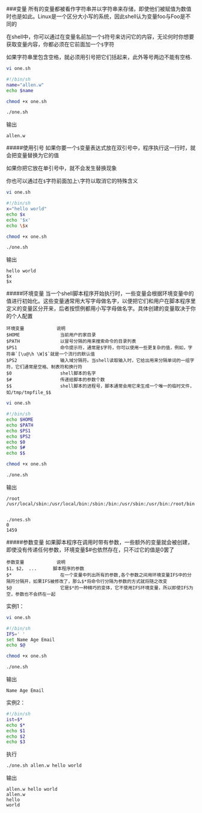 ###变量
所有的变量都被看作字符串并以字符串来存储，即使他们被赋值为数值时也是如此。Linux是一个区分大小写的系统，因此shell认为变量foo与Foo是不同的			

在shell中，你可以通过在变量名前加一个`$`符号来访问它的内容，无论何时你想要获取变量内容，你都必须在它前面加一个`$`字符	

如果字符串里包含空格，就必须用引号把它们括起来，此外等号两边不能有空格.
```bash
vi one.sh
```
```bash
#!/bin/sh
name="allen.w"
echo $name
```
```bash
chmod +x one.sh
```
```bash
./one.sh
```
输出
```text
allen.w
```
#####使用引号
如果你要一个`$`变量表达式放在双引号中，程序执行这一行时，就会把变量替换为它的值		

如果你把它放在单引号中，就不会发生替换现象			

你也可以通过在`$`字符前面加上`\`字符以取消它的特殊含义
```bash
vi one.sh
```
```bash
#!/bin/sh
x="hello world"
echo $x
echo '$x'
echo \$x
```
```bash
chmod +x one.sh
```
```bash
./one.sh
```
输出
```text
hello world
$x
$x
```
#####环境变量
当一个shell脚本程序开始执行时，一些变量会根据环境变量中的值进行初始化。这些变量通常用大写字母做名字，以便把它们和用户在脚本程序里定义的变量区分开来，后者按惯例都用小写字母做名字。具体创建的变量取决于你的个人配置
```text
环境变量			说明
$HOME 				当前用户的家目录
$PATH 				以冒号分隔的用来搜索命令的目录列表
$PS1 				命令提示符，通常是$字符，你可以使用一些更复杂的值，例如，字符串`[\u@\h \W]$`就是一个流行的默认值
$PS2 				输入域分隔符。当shell读取输入时，它给出用来分隔单词的一组字符，它们通常是空格、制表符和换行符
$0 					shell脚本的名字
$# 					传递给脚本的参数个数
$$ 					shell脚本的进程号，脚本通常会用它来生成一个唯一的临时文件，如/tmp/tmpfile_$$
```
```bash
vi one.sh
```
```bash
#!/bin/sh
echo $HOME
echo $PATH
echo $PS1
echo $PS2
echo $0
echo $#
echo $$
```
```bash
chmod +x one.sh
```
```bash
./one.sh
```
输出
```text
/root
/usr/local/sbin:/usr/local/bin:/sbin:/bin:/usr/sbin:/usr/bin:/root/bin


./ones.sh
0
1459
```
#####参数变量
如果脚本程序在调用时带有参数，一些额外的变量就会被创建，即使没有传递任何参数，环境变量$#也依然存在，只不过它的值是0罢了
```text
参数变量			说明
$1，$2， ... 		脚本程序的参数
$* 					在一个变量中列出所有的参数,各个参数之间用环境变量IFS中的分隔符分隔开，如果IFS被修改了，那么$*将命令行分隔为参数的方式就将随之改变
$@ 					它是$*的一种精巧的变体，它不使用IFS环境变量，所以即使IFS为空，参数也不会挤在一起
```
实例1：
```bash
vi one.sh
```
```bash
#!/bin/sh
IFS=' '
set Name Age Email
echo $@
```
```bash
chmod +x one.sh
```
```bash
./one.sh
```
输出
```text
Name Age Email
```
实例2：
```bash
#!/bin/sh
ist=$*
echo $*
echo $1
echo $2
echo $3
```
执行
```bash
./one.sh allen.w hello world
```
输出
```text
allen.w hello world
allen.w
hello
world
```

